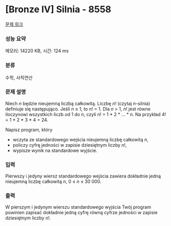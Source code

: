 # [Bronze IV] Silnia - 8558 

[문제 링크](https://www.acmicpc.net/problem/8558) 

### 성능 요약

메모리: 14220 KB, 시간: 124 ms

### 분류

수학, 사칙연산

### 문제 설명

<p>Niech <em>n</em> będzie nieujemną liczbą całkowitą. Liczbę <em>n</em>! (czytaj <em>n</em>-silnia) definiuje się następująco. Jeśli <em>n</em> ≤ 1, to <em>n</em>! = 1. Dla <em>n</em> > 1, <em>n</em>! jest równe iloczynowi wszystkich liczb od 1 do <em>n</em>, czyli <em>n</em>! = 1 * 2 * ... * <em>n</em>. Na przykład 4! = 1 * 2 * 3 * 4 = 24.</p>

<p>Napisz program, który</p>

<ul>
	<li>wczyta ze standardowego wejścia nieujemną liczbę całkowitą <em>n</em>,</li>
	<li>policzy cyfrę jedności w zapisie dziesiętnym liczby <em>n</em>!,</li>
	<li>wypisze wynik na standardowe wyjście.</li>
</ul>

### 입력 

 <p>Pierwszy i jedyny wiersz standardowego wejścia zawiera dokładnie jedną nieujemną liczbę całkowitą <em>n</em>, 0 ≤ <em>n</em> ≤ 30 000.</p>

### 출력 

 <p>W pierszym i jedynym wierszu standardowego wyjścia Twój program powinien zapisać dokładnie jedną cyfrę równą cyfrze jedności w zapisie dziesiętnym liczby <em>n</em>!.</p>

